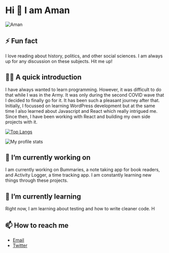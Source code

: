 # Hi 👋 I am Aman

![Aman](https://amanthakur.me/_next/image?url=https%3A%2F%2Fres.cloudinary.com%2Fdksughwo7%2Fimage%2Fupload%2Fv1646323986%2Fbook-notes-app%2Fprofile%2Fyd3ziylngywgbmbnlc48.png&w=640&q=75)

## ⚡ Fun fact

I love reading about history, politics, and other social sciences. I am always up for any discussion on these subjects. Hit me up!

## 👨‍💻 A quick introduction

I have always wanted to learn programming. However, it was difficult to do that while I was in the Army. It was only during the second COVID wave that I decided to finally go for it. It has been such a pleasant journey after that.
Initially, I focussed on learning WordPress development but at the same time I also learned about Javascript and React which really intrigued me.
Since then, I have been working with React and building my own side projects with it.

[![Top Langs](https://github-readme-stats.vercel.app/api/top-langs/?username=madebyaman)](https://github.com/madebyaman)

![My profile stats](https://github-readme-stats.vercel.app/api?username=madebyaman)

## 🔭 I’m currently working on

I am currently working on Bummaries, a note taking app for book readers, and Activity Logger, a time tracking app. I am constantly learning new things through these projects.

## 🌱 I’m currently learning

Right now, I am learning about testing and how to write cleaner code. H

## 📫 How to reach me

- [Email](mailto:amanthakur95@gmail.com)
- [Twitter](https://twitter.com/imamanthakur)
